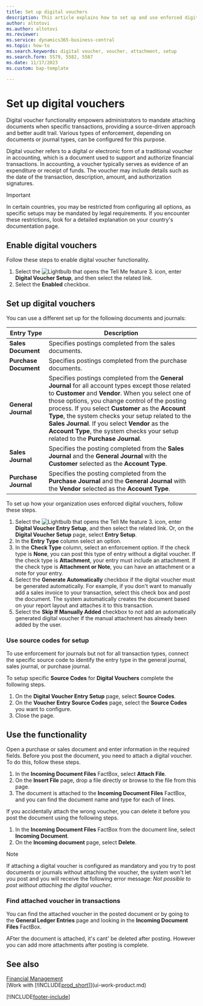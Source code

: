 ```yaml
---
title: Set up digital vouchers
description: This article explains how to set up and use enforced digital vouchers in Microsoft Dynamics 365 Business Central.
author: altotovi
ms.author: altotovi
ms.reviewer: 
ms.service: dynamics365-business-central
ms.topic: how-to
ms.search.keywords: digital voucher, voucher, attachment, setup
ms.search.form: 5579, 5582, 5587
ms.date: 11/17/2023
ms.custom: bap-template

---
```


# Set up digital vouchers  

Digital voucher functionality empowers administrators to mandate attaching documents when specific transactions, providing a source-driven approach and better audit trail. Various types of enforcement, depending on documents or journal types, can be configured for this purpose.  

Digital voucher refers to a digital or electronic form of a traditional voucher in accounting, which is a document used to support and authorize financial transactions. In accounting, a voucher typically serves as evidence of an expenditure or receipt of funds. The voucher may include details such as the date of the transaction, description, amount, and authorization signatures. 

> [!IMPORTANT]
> In certain countries, you may be restricted from configuring all options, as specific setups may be mandated by legal requirements. If you encounter these restrictions, look for a detailed explanation on your country's documentation page.  

## Enable digital vouchers  

Follow these steps to enable digital voucher functionality.

1. Select the ![Lightbulb that opens the Tell Me feature 3.](media/ui-search/search_small.png "Tell me what you want to do") icon, enter **Digital Voucher Setup**, and then select the related link. 
2. Select the **Enabled** checkbox.  

## Set up digital vouchers  

You can use a different set up for the following documents and journals:  

  | Entry Type | Description |
  |----------|------------------------------|
  | **Sales Document** | Specifies postings completed from the sales documents. |
  | **Purchase Document** | Specifies postings completed from the purchase documents. |
  | **General Journal** | Specifies postings completed from the **General Journal** for all account types except those related to **Customer** and **Vendor**. When you select one of those options, you change control of the posting process. If you select **Customer** as the **Account Type**, the system checks your setup related to the **Sales Journal**. If you select **Vendor** as the **Account Type**, the system checks your setup related to the **Purchase Journal**. |
  | **Sales Journal** | Specifies the posting completed from the **Sales Journal** and the **General Journal** with the **Customer** selected as the **Account Type**. |
  | **Purchase Journal** | Specifies the posting completed from the **Purchase Journal** and the **General Journal** with the **Vendor** selected as the **Account Type**. |

To set up how your organization uses enforced digital vouchers, follow these steps.   

1. Select the ![Lightbulb that opens the Tell Me feature 3.](media/ui-search/search_small.png "Tell me what you want to do") icon, enter **Digital Voucher Entry Setup**, and then select the related link. Or, on the **Digital Voucher Setup** page, select **Entry Setup**.  
2. In the **Entry Type** column select an option.
3. In the **Check Type** column, select an enforcement option. If the check type is **None**, you can post this type of entry without a digital voucher. If the check type is **Attachment**, your entry must include an attachment. If the check type is **Attachment or Note**, you can have an attachment or a note for your entry. 
4. Select the **Generate Automatically** checkbox if the digital voucher must be generated automatically. For example, if you don't want to manually add a sales invoice to your transaction, select this check box and post the document. The system automatically creates the document based on your report layout and attaches it to this transaction. 
5. Select the **Skip If Manually Added** checkbox to not add an automatically generated digital voucher if the manual attachment has already been added by the user.  

### Use source codes for setup  

To use enforcement for journals but not for all transaction types, connect the specific source code to identify the entry type in the general journal, sales journal, or purchase journal.  

To setup specific **Source Codes** for **Digital Vouchers** complete the following steps.   

1. On the **Digital Voucher Entry Setup** page, select **Source Codes**.  
2. On the **Voucher Entry Source Codes** page, select the **Source Codes** you want to configure. 
3. Close the page.   

## Use the functionality  

Open a purchase or sales document and enter information in the required fields. Before you post the document, you need to attach a digital voucher. To do this, follow these steps. 

1. In the **Incoming Document Files** FactBox, select **Attach File**.  
2. On the **Insert File** page, drop a file directly or browse to the file from this page. 
3. The document is attached to the **Incoming Document Files** FactBox, and you can find the document name and type for each of lines. 

If you accidentally attach the wrong voucher, you can delete it before you post the document using the following steps.

1. In the **Incoming Document Files** FactBox from the document line, select **Incoming Document**. 
2. On the **Incoming document** page, select **Delete**.   

> [!NOTE]
> If attaching a digital voucher is configured as mandatory and you try to post documents or journals without attaching the voucher, the system won't let you post and you will receive the following error message: _Not possible to post without attaching the digital voucher_.  

### Find attached voucher in transactions   

You can find the attached voucher in the posted document or by going to the **General Ledger Entries** page and looking in the **Incoming Document Files** FactBox.  

AFter the document is attached, it's cant' be deleted after posting. However you can add more attachments after posting is complete.


## See also

[Financial Management](finance.md)  
[Work with [!INCLUDE[prod_short](includes/prod_short.md)]](ui-work-product.md)  

[!INCLUDE[footer-include](includes/footer-banner.md)]

